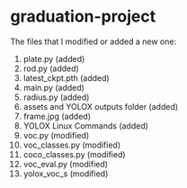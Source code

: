 # graduation-project
The files that I modified or added a new one:
1. plate.py (added)
2. rod.py (added)
3. latest_ckpt.pth (added)
4. main.py (added)
5. radius.py (added)
6. assets and YOLOX outputs folder (added)
7. frame.jpg (added)
8. YOLOX Linux Commands (added)
9. voc.py (modified)
10. voc_classes.py (modified)
11. coco_classes.py (modified)
12. voc_eval.py (modified)
13. yolox_voc_s (modified)
